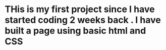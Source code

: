 #  THis is my first project since I have started coding 2 weeks back . I have built a page using basic html and CSS
